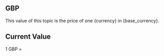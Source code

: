 ## GBP

This value of this topic is the price of one {currency} in {base_currency}.

## Current Value

1 GBP = <Topic topic="finance/stock-exchange/currency/GBP/EUR" decimals="3" unit="EUR"/>

